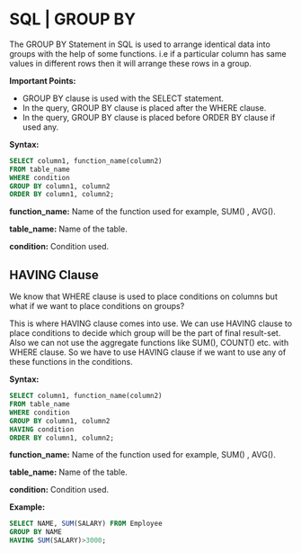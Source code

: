 # SQL | GROUP BY

The GROUP BY Statement in SQL is used to arrange identical data into groups with the help of some functions. i.e if a particular column has same values in different rows then it will arrange these rows in a group.

**Important Points:**

- GROUP BY clause is used with the SELECT statement.
- In the query, GROUP BY clause is placed after the WHERE clause.
- In the query, GROUP BY clause is placed before ORDER BY clause if used any.

**Syntax:**

```SQL
SELECT column1, function_name(column2)
FROM table_name
WHERE condition
GROUP BY column1, column2
ORDER BY column1, column2;
```

**function_name:** Name of the function used for example, SUM() , AVG().

**table_name:** Name of the table.

**condition:** Condition used.

## HAVING Clause

We know that WHERE clause is used to place conditions on columns but what if we want to place conditions on groups?

This is where HAVING clause comes into use. We can use HAVING clause to place conditions to decide which group will be the part of final result-set. Also we can not use the aggregate functions like SUM(), COUNT() etc. with WHERE clause. So we have to use HAVING clause if we want to use any of these functions in the conditions.

**Syntax:**

```SQL
SELECT column1, function_name(column2)
FROM table_name
WHERE condition
GROUP BY column1, column2
HAVING condition
ORDER BY column1, column2;
```

**function_name:** Name of the function used for example, SUM() , AVG().

**table_name:** Name of the table.

**condition:** Condition used.

**Example:**

```SQL
SELECT NAME, SUM(SALARY) FROM Employee 
GROUP BY NAME
HAVING SUM(SALARY)>3000; 
```
